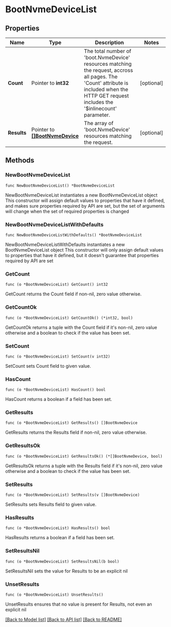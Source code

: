 # BootNvmeDeviceList

## Properties

Name | Type | Description | Notes
------------ | ------------- | ------------- | -------------
**Count** | Pointer to **int32** | The total number of &#39;boot.NvmeDevice&#39; resources matching the request, accross all pages. The &#39;Count&#39; attribute is included when the HTTP GET request includes the &#39;$inlinecount&#39; parameter. | [optional] 
**Results** | Pointer to [**[]BootNvmeDevice**](BootNvmeDevice.md) | The array of &#39;boot.NvmeDevice&#39; resources matching the request. | [optional] 

## Methods

### NewBootNvmeDeviceList

`func NewBootNvmeDeviceList() *BootNvmeDeviceList`

NewBootNvmeDeviceList instantiates a new BootNvmeDeviceList object
This constructor will assign default values to properties that have it defined,
and makes sure properties required by API are set, but the set of arguments
will change when the set of required properties is changed

### NewBootNvmeDeviceListWithDefaults

`func NewBootNvmeDeviceListWithDefaults() *BootNvmeDeviceList`

NewBootNvmeDeviceListWithDefaults instantiates a new BootNvmeDeviceList object
This constructor will only assign default values to properties that have it defined,
but it doesn't guarantee that properties required by API are set

### GetCount

`func (o *BootNvmeDeviceList) GetCount() int32`

GetCount returns the Count field if non-nil, zero value otherwise.

### GetCountOk

`func (o *BootNvmeDeviceList) GetCountOk() (*int32, bool)`

GetCountOk returns a tuple with the Count field if it's non-nil, zero value otherwise
and a boolean to check if the value has been set.

### SetCount

`func (o *BootNvmeDeviceList) SetCount(v int32)`

SetCount sets Count field to given value.

### HasCount

`func (o *BootNvmeDeviceList) HasCount() bool`

HasCount returns a boolean if a field has been set.

### GetResults

`func (o *BootNvmeDeviceList) GetResults() []BootNvmeDevice`

GetResults returns the Results field if non-nil, zero value otherwise.

### GetResultsOk

`func (o *BootNvmeDeviceList) GetResultsOk() (*[]BootNvmeDevice, bool)`

GetResultsOk returns a tuple with the Results field if it's non-nil, zero value otherwise
and a boolean to check if the value has been set.

### SetResults

`func (o *BootNvmeDeviceList) SetResults(v []BootNvmeDevice)`

SetResults sets Results field to given value.

### HasResults

`func (o *BootNvmeDeviceList) HasResults() bool`

HasResults returns a boolean if a field has been set.

### SetResultsNil

`func (o *BootNvmeDeviceList) SetResultsNil(b bool)`

 SetResultsNil sets the value for Results to be an explicit nil

### UnsetResults
`func (o *BootNvmeDeviceList) UnsetResults()`

UnsetResults ensures that no value is present for Results, not even an explicit nil

[[Back to Model list]](../README.md#documentation-for-models) [[Back to API list]](../README.md#documentation-for-api-endpoints) [[Back to README]](../README.md)


